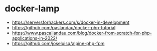# docker-lamp


- https://serversforhackers.com/s/docker-in-development
- https://github.com/paslandau/docker-php-tutorial
- https://www.pascallandau.com/blog/docker-from-scratch-for-php-applications-in-2022/
- https://github.com/joseluisq/alpine-php-fpm


